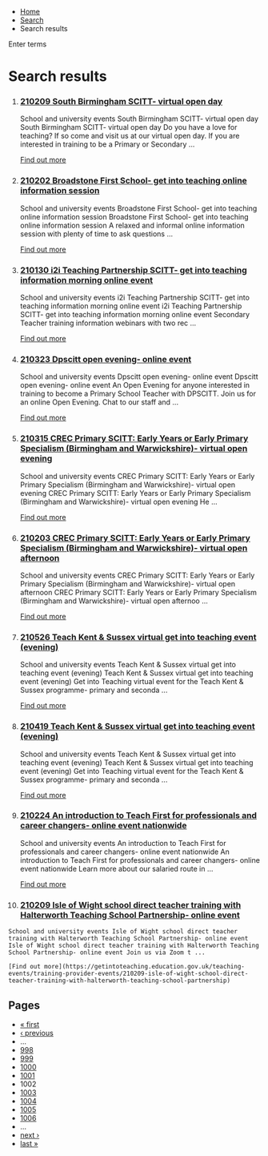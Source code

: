 *   [Home](/)
*   [Search](/search)
*   Search results

Enter terms 

Search results
==============

1.  ### [210209 South Birmingham SCITT- virtual open day](https://getintoteaching.education.gov.uk/teaching-events/training-provider-events/210209-south-birmingham-scitt-virtual-open-day)
    
    School and university events South Birmingham SCITT- virtual open day South Birmingham SCITT- virtual open day Do you have a love for teaching? If so come and visit us at our virtual open day. If you are interested in training to be a Primary or Secondary ...
    
    [Find out more](https://getintoteaching.education.gov.uk/teaching-events/training-provider-events/210209-south-birmingham-scitt-virtual-open-day)
    
2.  ### [210202 Broadstone First School- get into teaching online information session](https://getintoteaching.education.gov.uk/teaching-events/training-provider-events/210202-broadstone-first-school-get-into-teaching-online-information-session)
    
    School and university events Broadstone First School- get into teaching online information session Broadstone First School- get into teaching online information session A relaxed and informal online information session with plenty of time to ask questions ...
    
    [Find out more](https://getintoteaching.education.gov.uk/teaching-events/training-provider-events/210202-broadstone-first-school-get-into-teaching-online-information-session)
    
3.  ### [210130 i2i Teaching Partnership SCITT- get into teaching information morning online event](https://getintoteaching.education.gov.uk/teaching-events/training-provider-events/210130-i2i-teaching-partnership-scitt-get-into-teaching-information-morning-online-event)
    
    School and university events i2i Teaching Partnership SCITT- get into teaching information morning online event i2i Teaching Partnership SCITT- get into teaching information morning online event Secondary Teacher training information webinars with two rec ...
    
    [Find out more](https://getintoteaching.education.gov.uk/teaching-events/training-provider-events/210130-i2i-teaching-partnership-scitt-get-into-teaching-information-morning-online-event)
    
4.  ### [210323 Dpscitt open evening- online event](https://getintoteaching.education.gov.uk/teaching-events/training-provider-events/210323-dpscitt-open-evening-online-event)
    
    School and university events Dpscitt open evening- online event Dpscitt open evening- online event An Open Evening for anyone interested in training to become a Primary School Teacher with DPSCITT. Join us for an online Open Evening. Chat to our staff and ...
    
    [Find out more](https://getintoteaching.education.gov.uk/teaching-events/training-provider-events/210323-dpscitt-open-evening-online-event)
    
5.  ### [210315 CREC Primary SCITT: Early Years or Early Primary Specialism (Birmingham and Warwickshire)- virtual open evening](https://getintoteaching.education.gov.uk/teaching-events/training-provider-events/210315-crec-primary-school-centred-initial-teacher-training-virtual-open-evening)
    
    School and university events CREC Primary SCITT: Early Years or Early Primary Specialism (Birmingham and Warwickshire)- virtual open evening CREC Primary SCITT: Early Years or Early Primary Specialism (Birmingham and Warwickshire)- virtual open evening He ...
    
    [Find out more](https://getintoteaching.education.gov.uk/teaching-events/training-provider-events/210315-crec-primary-school-centred-initial-teacher-training-virtual-open-evening)
    
6.  ### [210203 CREC Primary SCITT: Early Years or Early Primary Specialism (Birmingham and Warwickshire)- virtual open afternoon](https://getintoteaching.education.gov.uk/teaching-events/training-provider-events/210203-crec-primary-school-centred-initial-teacher-training-virtual-open-afternoon)
    
    School and university events CREC Primary SCITT: Early Years or Early Primary Specialism (Birmingham and Warwickshire)- virtual open afternoon CREC Primary SCITT: Early Years or Early Primary Specialism (Birmingham and Warwickshire)- virtual open afternoo ...
    
    [Find out more](https://getintoteaching.education.gov.uk/teaching-events/training-provider-events/210203-crec-primary-school-centred-initial-teacher-training-virtual-open-afternoon)
    
7.  ### [210526 Teach Kent & Sussex virtual get into teaching event (evening)](https://getintoteaching.education.gov.uk/teaching-events/training-provider-events/210526-teach-kent-sussex-virtual-get-into-teaching-event-evening)
    
    School and university events Teach Kent & Sussex virtual get into teaching event (evening) Teach Kent & Sussex virtual get into teaching event (evening) Get into Teaching virtual event for the Teach Kent & Sussex programme- primary and seconda ...
    
    [Find out more](https://getintoteaching.education.gov.uk/teaching-events/training-provider-events/210526-teach-kent-sussex-virtual-get-into-teaching-event-evening)
    
8.  ### [210419 Teach Kent & Sussex virtual get into teaching event (evening)](https://getintoteaching.education.gov.uk/teaching-events/training-provider-events/210419-teach-kent-sussex-virtual-get-into-teaching-event-evening)
    
    School and university events Teach Kent & Sussex virtual get into teaching event (evening) Teach Kent & Sussex virtual get into teaching event (evening) Get into Teaching virtual event for the Teach Kent & Sussex programme- primary and seconda ...
    
    [Find out more](https://getintoteaching.education.gov.uk/teaching-events/training-provider-events/210419-teach-kent-sussex-virtual-get-into-teaching-event-evening)
    
9.  ### [210224 An introduction to Teach First for professionals and career changers- online event nationwide](https://getintoteaching.education.gov.uk/teaching-events/training-provider-events/210224-an-introduction-to-teach-first-for-professionals-and-career-changers-online-event-nationwide)
    
    School and university events An introduction to Teach First for professionals and career changers- online event nationwide An introduction to Teach First for professionals and career changers- online event nationwide Learn more about our salaried route in ...
    
    [Find out more](https://getintoteaching.education.gov.uk/teaching-events/training-provider-events/210224-an-introduction-to-teach-first-for-professionals-and-career-changers-online-event-nationwide)
    
10.  ### [210209 Isle of Wight school direct teacher training with Halterworth Teaching School Partnership- online event](https://getintoteaching.education.gov.uk/teaching-events/training-provider-events/210209-isle-of-wight-school-direct-teacher-training-with-halterworth-teaching-school-partnership)
    
    School and university events Isle of Wight school direct teacher training with Halterworth Teaching School Partnership- online event Isle of Wight school direct teacher training with Halterworth Teaching School Partnership- online event Join us via Zoom t ...
    
    [Find out more](https://getintoteaching.education.gov.uk/teaching-events/training-provider-events/210209-isle-of-wight-school-direct-teacher-training-with-halterworth-teaching-school-partnership)
    

Pages
-----

*   [« first](/search/site "Go to first page")
*   [‹ previous](/search/site?page=1000 "Go to previous page")
*   …
*   [998](/search/site?page=997 "Go to page 998")
*   [999](/search/site?page=998 "Go to page 999")
*   [1000](/search/site?page=999 "Go to page 1000")
*   [1001](/search/site?page=1000 "Go to page 1001")
*   1002
*   [1003](/search/site?page=1002 "Go to page 1003")
*   [1004](/search/site?page=1003 "Go to page 1004")
*   [1005](/search/site?page=1004 "Go to page 1005")
*   [1006](/search/site?page=1005 "Go to page 1006")
*   …
*   [next ›](/search/site?page=1002 "Go to next page")
*   [last »](/search/site?page=1032 "Go to last page")